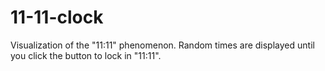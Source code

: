# 11-11-clock
Visualization of the "11:11" phenomenon.  Random times are displayed until you click the button to lock in "11:11".
